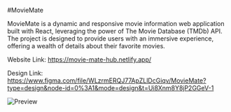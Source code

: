 #MovieMate

MovieMate is a dynamic and responsive movie information web application built with React, leveraging the power of The Movie Database (TMDb) API. The project is designed to provide users with an immersive experience, offering a wealth of details about their favorite movies.

Website Link: https://movie-mate-hub.netlify.app/

Design Link: https://www.figma.com/file/WLzrmERQJ77ApZLlDcGiqv/MovieMate?type=design&node-id=0%3A1&mode=design&t=Ui8Xnm8Y8jP2GGeV-1

![Preview](src/assets/home-prevew.png)
